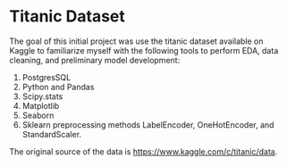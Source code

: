 # Titanic Dataset

The goal of this initial project was use the titanic dataset available on Kaggle to familiarize myself with the following tools to perform EDA, data cleaning, and preliminary model development:

1. PostgresSQL
2. Python and Pandas
3. Scipy.stats 
4. Matplotlib 
5. Seaborn
6. Sklearn preprocessing methods LabelEncoder, OneHotEncoder, and StandardScaler.  

The original source of the data is https://www.kaggle.com/c/titanic/data.
